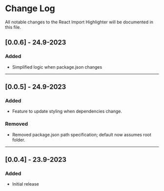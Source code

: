 # Change Log

All notable changes to the React Import Highlighter will be documented in this file.

## [0.0.6] - 24.9-2023

### Added

- Simplified logic when package.json changes

---

## [0.0.5] - 24.9-2023

### Added

- Feature to update styling when dependencies change.

### Removed

- Removed package.json path specification; default now assumes root folder.

---

## [0.0.4] - 23.9-2023

### Added

- Initial release
